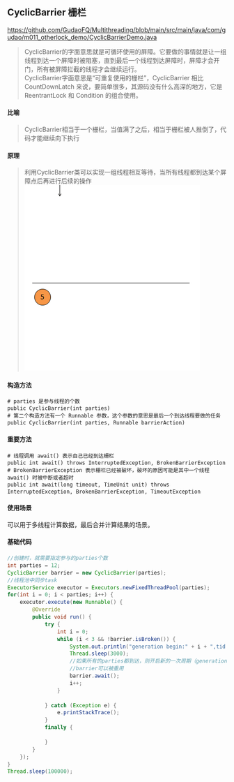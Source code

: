 ## CyclicBarrier 栅栏
<https://github.com/GudaoFQ/Multithreading/blob/main/src/main/java/com/gudao/m011_otherlock_demo/CyclicBarrierDemo.java>
> CyclicBarrier的字面意思就是可循环使用的屏障。它要做的事情就是让一组线程到达一个屏障时被阻塞，直到最后一个线程到达屏障时，屏障才会开门，所有被屏障拦截的线程才会继续运行。<br>
> CyclicBarrier字面意思是“可重复使用的栅栏”，CyclicBarrier 相比 CountDownLatch 来说，要简单很多，其源码没有什么高深的地方，它是 ReentrantLock 和 Condition 的组合使用。

#### 比喻
> CyclicBarrier相当于一个栅栏，当值满了之后，相当于栅栏被人推倒了，代码才能继续向下执行

#### 原理
> 利用CyclicBarrier类可以实现一组线程相互等待，当所有线程都到达某个屏障点后再进行后续的操作
![multithreading-cyclicbarrier内部实现原理](../resource/multithreading/multithreading-cyclicbarrier内部实现原理.gif)

#### 构造方法
```shell
# parties 是参与线程的个数
public CyclicBarrier(int parties)
# 第二个构造方法有一个 Runnable 参数，这个参数的意思是最后一个到达线程要做的任务
public CyclicBarrier(int parties, Runnable barrierAction)
```
#### 重要方法
```shell
# 线程调用 await() 表示自己已经到达栅栏
public int await() throws InterruptedException, BrokenBarrierException
# BrokenBarrierException 表示栅栏已经被破坏，破坏的原因可能是其中一个线程 await() 时被中断或者超时
public int await(long timeout, TimeUnit unit) throws InterruptedException, BrokenBarrierException, TimeoutException
```

#### 使用场景
可以用于多线程计算数据，最后合并计算结果的场景。

#### 基础代码
```java
//创建时，就需要指定参与的parties个数  
int parties = 12;  
CyclicBarrier barrier = new CyclicBarrier(parties);  
//线程池中同步task  
ExecutorService executor = Executors.newFixedThreadPool(parties);  
for(int i = 0; i < parties; i++) {  
    executor.execute(new Runnable() {  
        @Override  
        public void run() {  
            try {  
                int i = 0;  
                while (i < 3 && !barrier.isBroken()) {  
                    System.out.println("generation begin:" + i + ",tid:" + Thread.currentThread().getId());  
                    Thread.sleep(3000);  
                    //如果所有的parties都到达，则开启新的一次周期（generation）  
                    //barrier可以被重用  
                    barrier.await();  
                    i++;  
                }  
  
            } catch (Exception e) {  
                e.printStackTrace();  
            }  
            finally {  
  
            }  
        }  
    });  
}  
Thread.sleep(100000);  
```